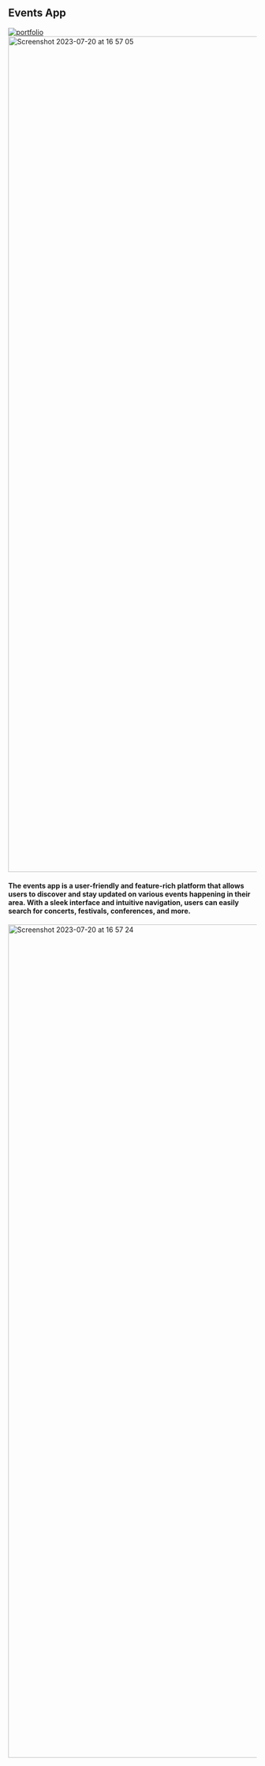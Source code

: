 <h2>Events App</h2>

<a href='https://next-events-app-tau-five.vercel.app/events' rel='nofollow'>
<img src="https://img.shields.io/badge/Demo_link_📝-4e93e6?style=for-the-badge&logo=Portfolio&logoColor=black" alt="portfolio">
</a>

<img width="1690" alt="Screenshot 2023-07-20 at 16 57 05" src="https://github.com/Bogdan-Mykhailov/next_app/assets/91826635/f26fb5f8-f57e-4cd0-b15e-65827e710046">

<h4>The events app is a user-friendly and feature-rich platform that allows users to discover and stay updated on various events happening in their area. With a sleek interface and intuitive navigation, users can easily search for concerts, festivals, conferences, and more. </h4>

<img width="1685" alt="Screenshot 2023-07-20 at 16 57 24" src="https://github.com/Bogdan-Mykhailov/next_app/assets/91826635/b80226e4-51df-4d92-85d1-725f6ab8b2e1">
